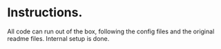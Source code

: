 # Instructions. 

All code can run out of the box, following the config files and the original readme files. Internal setup is done. 